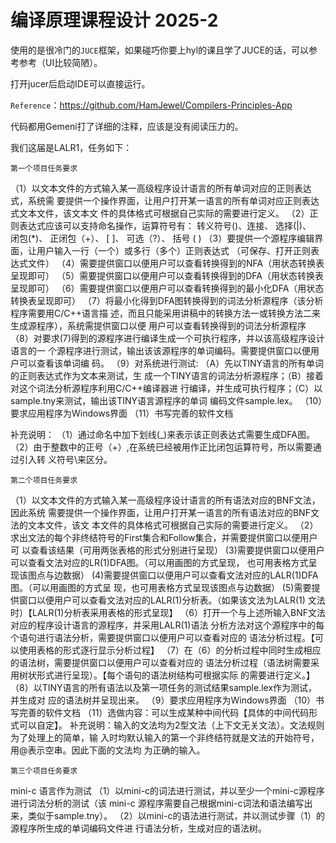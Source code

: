 # 编译原理课程设计 2025-2
使用的是很冷门的`JUCE`框架，如果碰巧你要上hyl的课且学了JUCE的话，可以参考参考（UI比较简陋）。 

打开jucer后启动IDE可以直接运行。

`Reference`：https://github.com/HamJewel/Compilers-Principles-App

代码都用Gemeni打了详细的注释，应该是没有阅读压力的。

我们这届是LALR1，任务如下：

`第一个项目任务要求` 

（1）以文本文件的方式输入某一高级程序设计语言的所有单词对应的正则表达式，系统需
要提供一个操作界面，让用户打开某一语言的所有单词对应正则表达式文本文件，该文本文
件的具体格式可根据自己实际的需要进行定义。 
（2）正则表达式应该可以支持命名操作，运算符号有： 转义符号(\)、连接、 选择(|)、  
闭包(*)、  正闭包（+）、 [ ]、   可选（?）、  括号 ( ) 
（3）要提供一个源程序编辑界面，让用户输入一行（一个）或多行（多个）正则表达式
（可保存、打开正则表达式文件） 
（4）需要提供窗口以便用户可以查看转换得到的NFA（用状态转换表呈现即可） 
（5）需要提供窗口以便用户可以查看转换得到的DFA（用状态转换表呈现即可） 
（6）需要提供窗口以便用户可以查看转换得到的最小化DFA（用状态转换表呈现即可） 
（7）将最小化得到DFA图转换得到的词法分析源程序（该分析程序需要用C/C++语言描
述，而且只能采用讲稿中的转换方法一或转换方法二来生成源程序），系统需提供窗口以便
用户可以查看转换得到的词法分析源程序 
（8）对要求(7)得到的源程序进行编译生成一个可执行程序，并以该高级程序设计语言的一
个源程序进行测试，输出该该源程序的单词编码。需要提供窗口以便用户可以查看该单词编
码。 
（9）对系统进行测试: （A）先以TINY语言的所有单词的正则表达式作为文本来测试，生
成一个TINY语言的词法分析源程序；（B）接着对这个词法分析源程序利用C/C++编译器进
行编译，并生成可执行程序；（C）以sample.tny来测试，输出该TINY语言源程序的单词
编码文件sample.lex。 
（10）要求应用程序为Windows界面 
（11）书写完善的软件文档 
 
补充说明： 
（1）通过命名中加下划线(_)来表示该正则表达式需要生成DFA图。 
（2）由于整数中的正号（+）,在系统已经被用作正比闭包运算符号，所以需要通过引入转
义符号\来区分。 
 
 
`第二个项目任务要求`

（1）以文本文件的方式输入某一高级程序设计语言的所有语法对应的BNF文法，因此系统
需要提供一个操作界面，让用户打开某一语言的所有语法对应的BNF文法的文本文件，该文
本文件的具体格式可根据自己实际的需要进行定义。 
（2）求出文法的每个非终结符号的First集合和Follow集合，并需要提供窗口以便用户可
以查看该结果（可用两张表格的形式分别进行呈现） 
(3)需要提供窗口以便用户可以查看文法对应的LR(1)DFA图。（可以用画图的方式呈现，
也可用表格方式呈现该图点与边数据） 
(4)需要提供窗口以便用户可以查看文法对应的LALR(1)DFA图。（可以用画图的方式呈
现，也可用表格方式呈现该图点与边数据） 
(5)需要提供窗口以便用户可以查看文法对应的LALR(1)分析表。（如果该文法为LALR(1)
文法时）【LALR(1)分析表采用表格的形式呈现】 
（6）打开一个与上述所输入BNF文法对应的程序设计语言的源程序，并采用LALR(1)语法
分析方法对这个源程序中的每个语句进行语法分析，需要提供窗口以便用户可以查看对应的
语法分析过程。【可以使用表格的形式逐行显示分析过程】 
（7）在（6）的分析过程中同时生成相应的语法树，需要提供窗口以便用户可以查看对应的
语法分析过程（语法树需要采用树状形式进行呈现）。【每个语句的语法树结构可根据实际
的需要进行定义。】 
（8）以TINY语言的所有语法以及第一项任务的测试结果sample.lex作为测试，并生成对
应的语法树并呈现出来。 
（9）要求应用程序为Windows界面 
（10）书写完善的软件文档 
（11）选做内容：可以生成某种中间代码【具体的中间代码形式可以自定】。 
补充说明：输入的文法均为2型文法（上下文无关文法）。文法规则为了处理上的简单，输
入时均默认输入的第一个非终结符就是文法的开始符号，用@表示空串。因此下面的文法均
为正确的输入。 

`第三个项目任务要求`

mini-c 语言作为测试 
（1）以mini-c的词法进行测试，并以至少一个mini-c源程序进行词法分析的测试（该
mini-c 源程序需要自己根据mini-c词法和语法编写出来，类似于sample.tny）。 
（2）以mini-c的语法进行测试，并以测试步骤（1）的源程序所生成的单词编码文件进
行语法分析，生成对应的语法树。 

